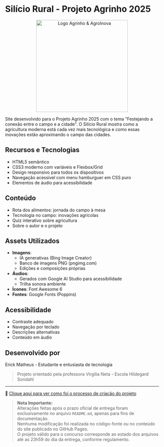 # Silício Rural - Projeto Agrinho 2025

<p align="center">
  <img src="https://drive.google.com/uc?export=view&id=1SU6igspQS92bk-w4yH84AC5gIy3pwBPd" alt="Logo Agrinho & AgroInova" width="300"/>
</p>

Site desenvolvido para o Projeto Agrinho 2025 com o tema "Festejando a conexão entre o campo e a cidade". O Silício Rural mostra como a agricultura moderna está cada vez mais tecnológica e como essas inovações estão aproximando o campo das cidades.

## Recursos e Tecnologias
- HTML5 semântico
- CSS3 moderno com variáveis e Flexbox/Grid
- Design responsivo para todos os dispositivos
- Navegação acessível com menu hamburguer em CSS puro
- Elementos de áudio para acessibilidade

## Conteúdo
- Rota dos alimentos: jornada do campo à mesa
- Tecnologia no campo: inovações agrícolas
- Quiz interativo sobre agricultura
- Sobre o autor e o projeto

## Assets Utilizados
- **Imagens**: 
  - IA generativas (Bing Image Creator)
  - Banco de imagens PNG (pngimg.com)
  - Edições e composições próprias
- **Áudios**: 
  - Gerados com Google AI Studio para acessibilidade
  - Trilha sonora ambiente
- **Ícones**: Font Awesome 6
- **Fontes**: Google Fonts (Poppins)

## Acessibilidade
- Contraste adequado
- Navegação por teclado
- Descrições alternativas
- Conteúdo em áudio

## Desenvolvido por
Erick Matheus - Estudante e entusiasta de tecnologia

> Projeto orientado pela professora Virgilia Neta - Escola Hildegard Sondahl

---

🔗 [Clique aqui para ver como foi o processo de criação do projeto](https://drive.google.com/file/d/1IUVDakndnkYvRGuFsdclWHYPBk4qpuUu/view?usp=sharing)

> **Nota Importante:**  
Alterações feitas após o prazo oficial de entrega foram exclusivamente no arquivo `README.md`, apenas para fins de documentação.  
Nenhuma modificação foi realizada no código-fonte ou no conteúdo do site publicado no GitHub Pages.  
O projeto válido para o concurso corresponde ao estado dos arquivos até as 23h59 do dia da entrega, conforme regulamento.

